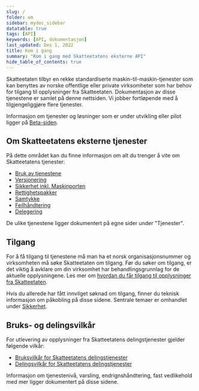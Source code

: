 ```yaml
---
slug: /
folder: om
sidebar: mydoc_sidebar
datatable: true
tags: [API]
keywords: [API, dokumentasjon]
last_updated: Des 1, 2022
title: Kom i gang
summary: "Kom i gang med Skatteetatens eksterne API"
hide_table_of_contents: true
---
```


Skatteetaten tilbyr en rekke standardiserte maskin-til-maskin-tjenester som kan benyttes av norske offentlige eller private virksomheter som har behov for tilgang til opplysninger fra Skatteetaten. Dokumentasjon av disse tjenestene er samlet på denne nettsiden. Vi jobber fortløpende med å tilgjengeliggjøre flere tjenester.

Informasjon om tjenester og løsninger som er under utvikling eller pilot ligger på [Beta-siden](https://skatteetaten.github.io/beta-apier/).

## Om Skatteetatens eksterne tjenester

På dette området kan du finne informasjon om alt du trenger å vite om Skatteetatens tjenester:
* [Bruk av tjenestene](./om/bruk.md)
* [Versjonering](./om/versjoner.md)
* [Sikkerhet inkl. Maskinporten](./om/sikkerhet.md)
* [Rettighetspakker](./om/rettighetspakker.md)
* [Samtykke](./om/samtykke.md)
* [Feilhåndtering](./om/feil.md)
* [Delegering](./om/delegering.md)

De ulike tjenestene ligger dokumentert på egne sider under "Tjenester".

## Tilgang 

For å få tilgang til tjenestene må man ha et norsk organisasjonsnummer og virksomheten må søke Skatteetaten om tilgang. Før du søker om tilgang, er det viktig å avklare om din virksomhet har behandlingsgrunnlag for de aktuelle opplysningene. Les mer om [hvordan du får tilgang til opplysninger fra Skatteetaten](https://www.skatteetaten.no/deling/tilgang/).

Hvis du allerede har fått innvilget søknad om tilgang, finner du teknisk informasjon om påkobling på disse sidene. Sentrale temaer er omhandlet under [Sikkerhet](./om/sikkerhet.md).

## Bruks- og delingsvilkår

For utlevering av opplysninger fra Skatteetatens delingstjenester gjelder følgende vilkår:
* [Bruksvilkår for Skatteetatens delingstjenester](https://www.skatteetaten.no/deling/bruksvilkar-for-delingstjenester/)
* [Delingsvilkår for Skatteetatens delingstjenester](https://www.skatteetaten.no/deling/delingsvilkar/)

Informasjon om tjenestenivå, varsling, endrignshåndtering, fast vedlikehold med mer ligger dokumentert på disse sidene.



